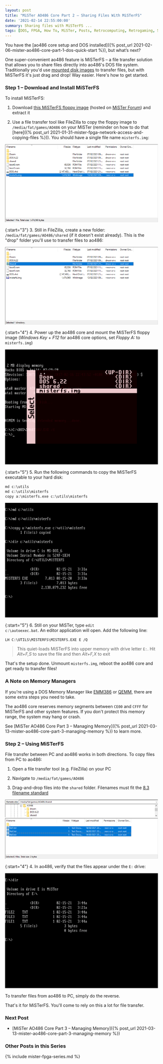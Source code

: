```yaml
---
layout: post
title: "MiSTer AO486 Core Part 2 – Sharing Files With MiSTerFS"
date: '2021-02-14 22:55:00:00'
summary: Sharing files with MiSTerFS ...
tags: [DOS, FPGA, How To, MiSTer, Posts, Retrocomputing, Retrogaming, Single-Board Computing]
---
```


You have the [ao486 core setup and DOS installed]({% post_url 2021-02-06-mister-ao486-core-part-1-dos-quick-start %}), but what’s next?

One super-convenient ao486 feature is MiSTerFS – a file transfer solution that allows you to share files directly into ao486's DOS file system. Traditionally you'd use <a href="https://en.wikipedia.org/wiki/Disk_image" target="_blank">mounted disk images</a> to transfer files, but with MiSTerFS it's just drag and drop! Way easier. Here's how to get started.


### Step 1 – Download and Install MiSTerFS

To install MiSTerFS:

1. Download <a href="https://misterfpga.org/download/file.php?id=676" target="_blank">this MiSTerFS floppy image</a> (hosted on <a href="https://misterfpga.org/" target="_blank">MiSTer Forum</a>) and extract it

2. Use a file transfer tool like FileZilla to copy the floppy image to <code>/media/fat/games/AO486</code> on your MiSTer (reminder on how to do that [here]({% post_url 2021-01-31-mister-fpga-network-access-and-copying-files %})). You should have a single file name <code>misterfs.img</code>:

![](/img/posts/mister-ao486-misterfs-floppy-image.png)

{:start="3"}
3. Still in FileZilla, create a new folder: <code>/media/fat/games/AO486/shared</code> (if it doesn't exist already). This is the "drop" folder you'll use to transfer files to ao486:

![](/img/posts/mister-ao486-misterfs-create-shared-folder-using-filezilla.png)

{:start="4"}
4. Power up the ao486 core and mount the MiSTerFS floppy image (*Windows Key* + *F12* for ao486 core options, set *Floppy A:* to <code>misterfs.img</code>)

![](/img/posts/mister-ao486-mount-misterfs-floppy-image-in-ao486.png)

{:start="5"}
5. Run the following commands to copy the MiSTerFS executable to your hard disk:

```
md c:\utils
md c:\utils\misterfs
copy a:\misterfs.exe c:\utils\misterfs
```

![](/img/posts/mister-ao486-copy-misterfs-files-to-ao486-dos.png)

{:start="5"}
6. Still on your MiSTer, type <code>edit c:\autoexec.bat</code>. An editor application will open. Add the following line:

```
LH C:\UTILS\MISTERFS\MISTERFS.EXE E /Q
```

<blockquote>This quiet-loads MiSTerFS into upper memory with drive letter <code>E:</code>. Hit <i>Alt+F,S</i> to save the file and then <i>Alt+F,X</i> to exit</blockquote>

That's the setup done. Unmount <code>misterfs.img</code>, reboot the ao486 core and get ready to transfer files! 


### A Note on Memory Managers

If you're using a DOS Memory Manager like <a href="https://en.wikipedia.org/wiki/EMM386" target="_blank">EMM386</a> or <a href="https://en.wikipedia.org/wiki/QEMM" target="_blank">QEMM</a>, there are some extra steps you need to take.

The ao486 core reserves memory segments between <code>CE00</code> and <code>CFFF</code> for MiSTerFS and other system features. If you don't protect this memory range, the system may hang or crash. 

See [MiSTer AO486 Core Part 3 – Managing Memory]({% post_url 2021-03-13-mister-ao486-core-part-3-managing-memory %}) to learn more.


### Step 2 – Using MiSTerFS

File transfer between PC and ao486 works in both directions. To copy files from PC to ao486:

1. Open a file transfer tool (e.g. FileZilla) on your PC

2. Navigate to <code>/media/fat/games/AO486</code>

3. Drag-and-drop files into the <code>shared</code> folder. Filenames must fit the <a href="https://en.wikipedia.org/wiki/8.3_filename" target="_blank">8.3 filename standard</a>

![](/img/posts/mister-ao486-misterfs-copy-files-to-shared-folder-using-filezilla.png)

{:start="4"}
4. In ao486, verify that the files appear under the <code>E:</code> drive:

![](/img/posts/mister-ao486-misterfs-files-copied-to-dos-using-filezilla.png)

To transfer files from ao486 to PC, simply do the reverse.

That's it for MiSTerFS. You'll come to rely on this a lot for file transfer.


### Next Post

* [MiSTer AO486 Core Part 3 – Managing Memory]({% post_url 2021-03-13-mister-ao486-core-part-3-managing-memory %})


### Other Posts in this Series

{% include mister-fpga-series.md %}

